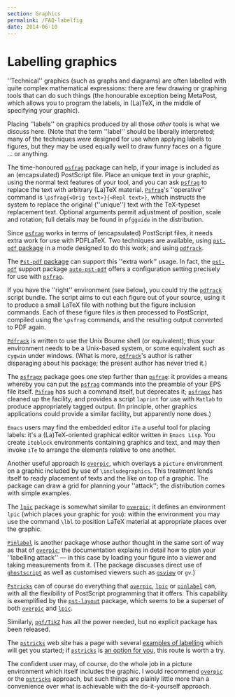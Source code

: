 ```yaml
---
section: Graphics
permalink: /FAQ-labelfig
date: 2014-06-10
---
```


# Labelling graphics

''Technical'' graphics (such as graphs and diagrams) are often
labelled with quite complex mathematical expressions: there are few
drawing or graphing tools that can do such things (the honourable
exception being MetaPost, which allows you to program the labels, in
(La)TeX, in the middle of specifying your graphic).

Placing ''labels'' on graphics produced by all those _other_ tools is
what we discuss here.  (Note that the term ''label'' should be
liberally interpreted; many of the techniques _were_ designed for
use when applying labels to figures, but they may be used equally well
to draw funny faces on a figure &hellip; or anything.

The time-honoured [`psfrag`](https://ctan.org/pkg/psfrag) package can help, if your image is
included as an (encapsulated) PostScript file.  Place an unique
text in your graphic, using the normal text features of your tool, and
you can ask [`psfrag`](https://ctan.org/pkg/psfrag) to replace the text with arbitrary
(La)TeX material.  [`Psfrag`](https://ctan.org/pkg/Psfrag)'s ''operative'' command is
`\psfrag{<Orig text>}{<Repl text>}`, which
instructs the system to replace the original (''unique'') text with
the TeX-typeset replacement text.  Optional arguments permit
adjustment of position, scale and rotation; full details may be found
in `pfgguide` in the distribution.

Since [`psfrag`](https://ctan.org/pkg/psfrag) works in terms of (encapsulated) PostScript files,
it needs extra work for use with PDFLaTeX.  Two techniques are
available, using [`pst-pdf` package](/FAQ-pdftexgraphics)
in a mode designed to do this work; and using [`pdfrack`](https://ctan.org/pkg/pdfrack).

The [`Pst-pdf` package](/FAQ-pdftexgraphics) can support
this ''extra work'' usage.  In fact, the [`pst-pdf`](https://ctan.org/pkg/pst-pdf) support
package [`auto-pst-pdf`](https://ctan.org/pkg/auto-pst-pdf) offers a configuration setting
precisely for use with [`psfrag`](https://ctan.org/pkg/psfrag).

If you have the ''right'' environment (see below), you could try the
[`pdfrack`](https://ctan.org/pkg/pdfrack) script bundle.  The script aims to cut each figure
out of your source, using it to produce a small LaTeX file with
nothing but the figure inclusion commands.  Each of these figure files
is then processed to PostScript, compiled using the `\psfrag` commands,
and the resulting output converted to PDF again.

[`Pdfrack`](https://ctan.org/pkg/Pdfrack) is written to use the Unix Bourne shell (or
equivalent); thus your environment needs to be a Unix-based system, or
some equivalent such as `cygwin` under windows.  (What is
more, [`pdfrack`](https://ctan.org/pkg/pdfrack)'s author is rather disparaging about his
package; the present author has never tried it.)

The [`psfragx`](https://ctan.org/pkg/psfragx) package goes one step further than
[`psfrag`](https://ctan.org/pkg/psfrag): it provides a means whereby you can put the
[`psfrag`](https://ctan.org/pkg/psfrag) commands into the preamble of your EPS file
itself.  [`Psfrag`](https://ctan.org/pkg/Psfrag) has such a command itself, but deprecates
it; [`psfragx`](https://ctan.org/pkg/psfragx) has cleaned up the facility, and provides a
script `laprint` for use with `Matlab` to produce
appropriately tagged output.  (In principle, other graphics
applications could provide a similar facility, but apparently none does.)

`Emacs` users may find the embedded editor `iTe` a
useful tool for placing labels: it's a (La)TeX-oriented graphical
editor written in `Emacs Lisp`.  You create
`iteblock` environments containing graphics and text, and
may then invoke `iTe` to arrange the elements relative to one
another.

Another useful approach is [`overpic`](https://ctan.org/pkg/overpic), which overlays a
`picture` environment on a graphic included by use of
`\includegraphics`.  This treatment lends itself to ready placement
of texts and the like on top of a graphic.  The package can draw a
grid for planning your ''attack''; the distribution comes with simple
examples.

The [`lpic`](https://ctan.org/pkg/lpic) package is somewhat similar to [`overpic`](https://ctan.org/pkg/overpic);
it defines an environment `lpic` (which places your
graphic for you): within the environment you may use the command
`\lbl` to position LaTeX material at appropriate places over the
graphic.

[`Pinlabel`](https://ctan.org/pkg/Pinlabel) is another package whose author thought in the same
sort of way as that of [`overpic`](https://ctan.org/pkg/overpic); the documentation explains
in detail how to plan your ''labelling attack''&nbsp;&mdash; in this case by
loading your figure into a viewer and taking measurements from it.
(The package discusses direct use of
[`ghostscript`](http://www.ghostscript.com/) as well as
customised viewers such as
[`gsview`](http://www.ghostgum.com.au/) or
`gv`.)

[`Pstricks`](https://ctan.org/pkg/Pstricks) can of course do everything
that [`overpic`](https://ctan.org/pkg/overpic), [`lpic`](https://ctan.org/pkg/lpic) or [`pinlabel`](https://ctan.org/pkg/pinlabel)
can, with all the flexibility of PostScript programming that it offers.
This capability is exemplified by the [`pst-layout`](https://ctan.org/pkg/pst-layout) package,
which seems to be a superset of both [`overpic`](https://ctan.org/pkg/overpic) and
[`lpic`](https://ctan.org/pkg/lpic).

Similarly, [`pgf/TikZ`](https://ctan.org/pkg/pgf/TikZ) has all the power needed, but no
explicit package has been released.

The [`pstricks`](https://ctan.org/pkg/pstricks) web site has a page with several 
[examples of labelling](http://pstricks.tug.org/main.cgi?file=Examples/overlay)
which will get you started; if [`pstricks`](https://ctan.org/pkg/pstricks) is 
[an option for you](/FAQ-drawing), this route is worth a try.

The confident user may, of course, do the whole job in a picture
environment which itself includes the graphic.  I would recommend
[`overpic`](https://ctan.org/pkg/overpic) or the [`pstricks`](https://ctan.org/pkg/pstricks) approach, but such things
are plainly little more than a convenience over what is achievable
with the do-it-yourself approach.

